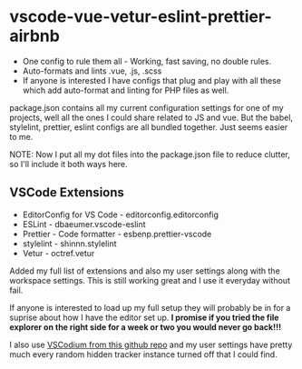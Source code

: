 # vscode-vue-vetur-eslint-prettier-airbnb
* One config to rule them all - Working, fast saving, no double rules.
* Auto-formats and lints .vue, .js, .scss
* If anyone is interested I have configs that plug and play with all these which add auto-format and linting for PHP files as well.

package.json contains all my current configuration settings for one of my projects, well all the ones I could share related to JS and vue. But the babel, stylelint, prettier, eslint configs are all bundled together. Just seems easier to me.

NOTE: Now I put all my dot files into the package.json file to reduce clutter, so I'll include it both ways here.

## VSCode Extensions
* EditorConfig for VS Code - editorconfig.editorconfig
* ESLint - dbaeumer.vscode-eslint
* Prettier - Code formatter - esbenp.prettier-vscode
* stylelint - shinnn.stylelint
* Vetur - octref.vetur

Added my full list of extensions and also my user settings along with the workspace settings.
This is still working great and I use it everyday without fail.

If anyone is interested to load up my full setup they will probably be in for a suprise about how I have the editor set up.
**I promise if you tried the file explorer on the right side for a week or two you would never go back!!!**

I also use [VSCodium from this github repo](https://github.com/VSCodium/vscodium) and my user settings have pretty much every random hidden tracker instance turned off that I could find.
